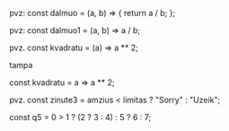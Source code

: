 <!-- Arrow funkcijos. Whaaat? -->

pvz: const dalmuo = (a, b) => {
return a / b;
};

<!-- Jei tik vienas statement - return nereikalingas -->

pvz: const dalmuo1 = (a, b) => a / b;

<!-- jei parametru bloke yra tik vienas parametras, galima nerasyti (). Whaaaat? -->

pvz.
const kvadratu = (a) => a \*\* 2;

tampa

const kvadratu = a => a \*\* 2;

<!-- Ternary, pagaliau pristatytas. Zie zie -->

pvz.
const zinute3 = amzius < limitas ? "Sorry" : "Uzeik";

<!-- Daugiau nei triju nereiktu det, nes nu kam ble. Nestintas ternaris  -->

const q5 = 0 > 1 ? (2 ? 3 : 4) : 5 ? 6 : 7;

<!-- Memory overflow -->
<!-- A memory overflow in JavaScript, commonly referred to as a "memory leak" or "out of memory error," occurs when a JavaScript program uses more memory than is available to it, leading to performance degradation or even the program crashing. This happens when the program allocates memory for objects or data but fails to release that memory when it's no longer needed. -->
